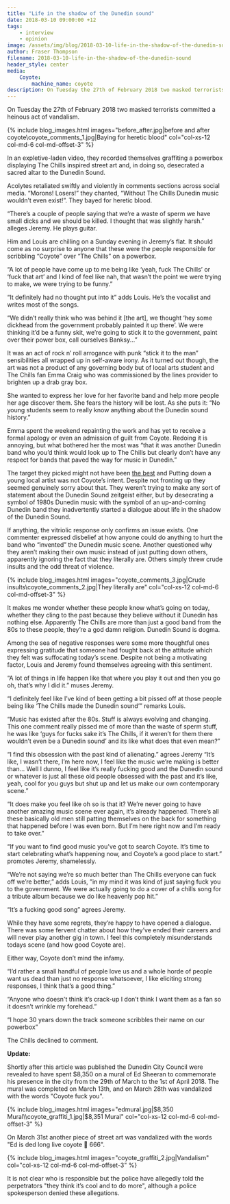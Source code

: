 ```yaml
---
title: "Life in the shadow of the Dunedin sound"
date: 2018-03-10 09:00:00 +12
tags:
    - interview
    - opinion
image: /assets/img/blog/2018-03-10-life-in-the-shadow-of-the-dunedin-sound/cover.jpg
author: Fraser Thompson
filename: 2018-03-10-life-in-the-shadow-of-the-dunedin-sound
header_style: center
media:
    Coyote:
        machine_name: coyote
description: On Tuesday the 27th of February 2018 two masked terrorists committed a heinous act of vandalism. 
---
```


On Tuesday the 27th of February 2018 two masked terrorists committed a heinous act of vandalism. 

<!-- more -->

{% include blog_images.html images="before_after.jpg|before and after coyote\\coyote_comments_1.jpg|Baying for heretic blood" col="col-xs-12 col-md-6 col-md-offset-3" %}

In an expletive-laden video, they recorded themselves graffiting a powerbox displaying The Chills inspired street art and, in doing so, desecrated a sacred altar to the Dunedin Sound.

Acolytes retaliated swiftly and violently in comments sections across social media. “Morons! Losers!” they chanted, “Without The Chills Dunedin music wouldn’t even exist!”. They bayed for heretic blood.

“There’s a couple of people saying that we’re a waste of sperm we have small dicks and we should be killed. I thought that was slightly harsh.” alleges Jeremy. He plays guitar. 

Him and Louis are chilling on a Sunday evening in Jeremy’s flat. It should come as no surprise to anyone that these were the people responsible for scribbling “Coyote” over “The Chills” on a powerbox.

“A lot of people have come up to me being like ‘yeah, fuck The Chills’ or ‘fuck that art’ and I kind of feel like nah, that wasn’t the point we were trying to make, we were trying to be funny.” 

“It definitely had no thought put into it” adds Louis. He’s the vocalist and writes most of the songs.

“We didn’t really think who was behind it [the art], we thought ‘hey some dickhead from the government probably painted it up there’. We were thinking it’d be a funny skit, we’re going to stick it to the government, paint over their power box, call ourselves Banksy...”

It was an act of rock n’ roll arrogance with punk “stick it to the man” sensibilities all wrapped up in self-aware irony. As it turned out though, the art was not a product of any governing body but of local arts student and The Chills fan Emma Craig who was commissioned by the lines provider to brighten up a drab gray box. 

She wanted to express her love for her favorite band and help more people her age discover them. She fears the history will be lost. As she puts it: “No young students seem to really know anything about the Dunedin sound history.”

Emma spent the weekend repainting the work and has yet to receive a formal apology or even an admission of guilt from Coyote. Redoing it is annoying, but what bothered her the most was “that it was another Dunedin band who you’d think would look up to The Chills but clearly don’t have any respect for bands that paved the way for music in Dunedin.”

The target they picked might not have been [the best](https://www.odt.co.nz/news/dunedin/dunedin-painting-town-ed) and Putting down a young local artist was not Coyote’s intent. Despite not fronting up they seemed genuinely sorry about that. They weren’t trying to make any sort of statement about the Dunedin Sound zeitgeist either, but by desecrating a symbol of 1980s Dunedin music with the symbol of an up-and-coming Dunedin band they inadvertently started a dialogue about life in the shadow of the Dunedin Sound.

If anything, the vitriolic response only confirms an issue exists. One commenter expressed disbelief at how anyone could do anything to hurt the band who “invented” the Dunedin music scene. Another questioned why they aren’t making their own music instead of just putting down others, apparently ignoring the fact that they literally are. Others simply threw crude insults and the odd threat of violence. 

{% include blog_images.html images="coyote_comments_3.jpg|Crude insults\\coyote_comments_2.jpg|They literally are" col="col-xs-12 col-md-6 col-md-offset-3" %}

It makes me wonder whether these people know what’s going on today, whether they cling to the past because they believe without it Dunedin has nothing else. Apparently The Chills are more than just a good band from the 80s to these people, they’re a god damn religion. Dunedin Sound is dogma.

Among the sea of negative responses were some more thoughtful ones expressing gratitude that someone had fought back at the attitude which they felt was suffocating today’s scene. Despite not being a motivating factor, Louis and Jeremy found themselves agreeing with this sentiment.

“A lot of things in life happen like that where you play it out and then you go oh, that’s why I did it.” muses Jeremy.

“I definitely feel like I’ve kind of been getting a bit pissed off at those people being like ‘The Chills made the Dunedin sound’” remarks Louis.

“Music has existed after the 80s. Stuff is always evolving and changing. This one comment really pissed me of more than the waste of sperm stuff, he was like ‘guys for fucks sake it’s The Chills, if it weren’t for them there wouldn’t even be a Dunedin sound’ and its like what does that even mean?” 

“I find this obsession with the past kind of alienating.” agrees Jeremy “It’s like, I wasn’t there, I’m here now, I feel like the music we’re making is better than... Well I dunno, I feel like it’s really fucking good and the Dunedin sound or whatever is just all these old people obsessed with the past and it’s like, yeah, cool for you guys but shut up and let us make our own contemporary scene.”

“It does make you feel like oh so is that it? We’re never going to have another amazing music scene ever again, it’s already happened. There’s all these basically old men still patting themselves on the back for something that happened before I was even born. But I’m here right now and I’m ready to take over.”

“If you want to find good music you’ve got to search Coyote. It’s time to start celebrating what’s happening now, and Coyote’s a good place to start.” promotes Jeremy, shamelessly.

“We’re not saying we’re so much better than The Chills everyone can fuck off we’re better,” adds Louis, ”in my mind it was kind of just saying fuck you to the government. We were actually going to do a cover of a chills song for a tribute album because we do like heavenly pop hit.” 

“It’s a fucking good song” agrees Jeremy.

While they have some regrets, they’re happy to have opened a dialogue. There was some fervent chatter about how they’ve ended their careers and will never play another gig in town. I feel this completely misunderstands todays scene (and how good Coyote are). 

Either way, Coyote don’t mind the infamy.

“I’d rather a small handful of people love us and a whole horde of people want us dead than just no response whatsoever, I like eliciting strong responses, I think that’s a good thing.”

“Anyone who doesn't think it’s crack-up I don’t think I want them as a fan so it doesn’t wrinkle my forehead.”

“I hope 30 years down the track someone scribbles their name on our powerbox”

The Chills declined to comment.

**Update:**

Shortly after this article was published the Dunedin City Council were revealed to have spent $8,350 on a mural of Ed Sheeran to commemorate his presence in the city from the 29th of March to the 1st of April 2018. The mural was completed on March 13th, and on March 28th was vandalized with the words "Coyote fuck you".

{% include blog_images.html images="edmural.jpg|$8,350 Mural\\coyote_graffiti_1.jpg|$8,351 Mural" col="col-xs-12 col-md-6 col-md-offset-3" %}

On March 31st another piece of street art was vandalized with the words "Ed is ded long live coyote 🤘 666".

{% include blog_images.html images="coyote_graffiti_2.jpg|Vandalism" col="col-xs-12 col-md-6 col-md-offset-3" %}

It is not clear who is responsible but the police have allegedly told the perpetrators "they think it’s cool and to do more", although a police spokesperson denied these allegations.